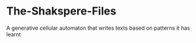 # The-Shakspere-Files
A generative cellular automaton that writes texts based on patterns it has learnt
